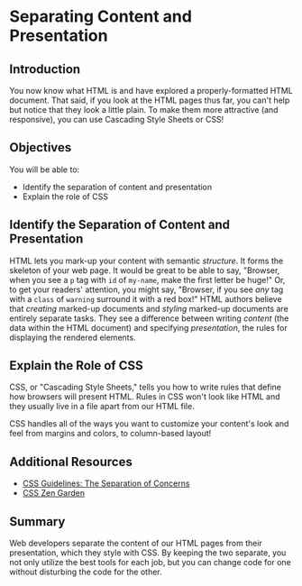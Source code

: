 
# Separating Content and Presentation

## Introduction

You now know what HTML is and have explored a properly-formatted HTML document. That said, if you look at the HTML pages thus far, you can't help but notice that they look a little plain. To make them more attractive (and responsive), you can use Cascading Style Sheets or CSS!

## Objectives

You will be able to:  

- Identify the separation of content and presentation  
- Explain the role of CSS

## Identify the Separation of Content and Presentation

HTML lets you mark-up your content with semantic _structure_. It forms the skeleton of your web page. It would be great to be able to say, "Browser, when you see a `p` tag with `id` of `my-name`, make the first letter be huge!" Or, to get your readers' attention, you might say, "Browser, if you see _any_ tag with a `class` of `warning` surround it with a red box!" HTML authors believe that _creating_ marked-up documents and _styling_ marked-up documents are entirely separate tasks. They see a difference between writing _content_ (the data within the HTML document) and specifying *presentation*, the rules for displaying the rendered elements.

## Explain the Role of CSS

CSS, or "Cascading Style Sheets," tells you how to write rules that define how browsers will present HTML. Rules in CSS won't look like HTML and they usually live in a file apart from our HTML file.

CSS handles all of the ways you want to customize your content's look and feel from margins and colors, to column-based layout!

## Additional Resources

- [CSS Guidelines: The Separation of Concerns](https://cssguidelin.es/#the-separation-of-concerns)
- [CSS Zen Garden](http://www.csszengarden.com/)

## Summary

Web developers separate the content of our HTML pages from their presentation, which they style with CSS. By keeping the two separate, you not only utilize the best tools for each job, but you can change code for one without disturbing the code for the other.
